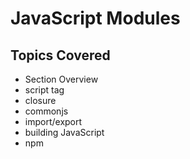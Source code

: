 # JavaScript Modules

## Topics Covered

- Section Overview
- script tag
- closure
- commonjs
- import/export
- building JavaScript
- npm
